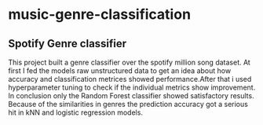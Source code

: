 # music-genre-classification
## Spotify Genre classifier 
This project built a genre classifier over the spotify million song dataset. At first I fed the models raw unstructured data to get an idea about how accuracy and classification metrices showed performance.After that i used hyperparameter tuning to check if the individual metrics show improvement. In conclusion only the Random Forest classifier showed satisfactory results. Because of the similarities in genres the prediction accuracy got a serious hit in kNN and logistic regression models.
